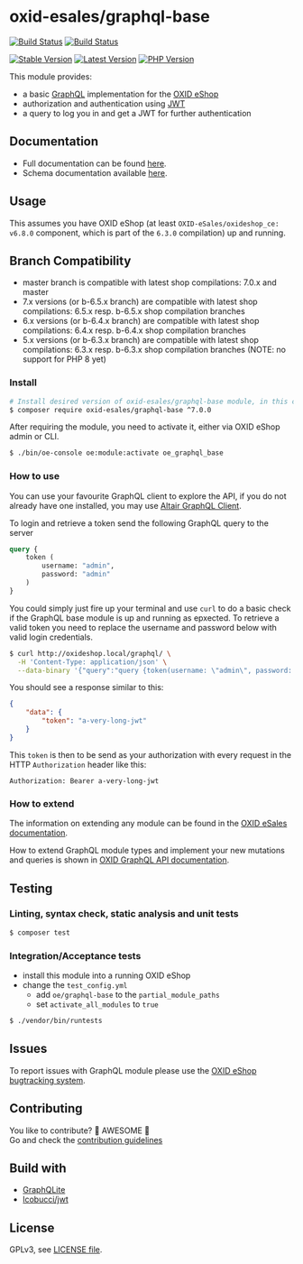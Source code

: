 # oxid-esales/graphql-base

[![Build Status](https://img.shields.io/github/workflow/status/OXID-eSales/graphql-base-module/CI?logo=github-actions&style=for-the-badge)](https://github.com/OXID-eSales/graphql-base-module/actions)
[![Build
Status](https://img.shields.io/sonar/quality_gate/OXID-eSales_graphql-base-module?server=https%3A%2F%2Fsonarcloud.io&style=for-the-badge&logo=sonarcloud)](https://sonarcloud.io/dashboard?id=OXID-eSales_graphql-base-module)

[![Stable Version](https://img.shields.io/packagist/v/OXID-eSales/graphql-base?style=for-the-badge&logo=composer&label=stable)](https://packagist.org/packages/oxid-esales/graphql-base)
[![Latest Version](https://img.shields.io/packagist/v/OXID-eSales/graphql-base?style=for-the-badge&logo=composer&label=latest&include_prereleases&color=orange)](https://packagist.org/packages/oxid-esales/graphql-base)
[![PHP Version](https://img.shields.io/packagist/php-v/oxid-esales/graphql-base?style=for-the-badge)](https://github.com/oxid-esales/graphql-base-module)

This module provides:
- a basic [GraphQL](https://www.graphql.org) implementation for the [OXID eShop](https://www.oxid-esales.com/)
- authorization and authentication using [JWT](https://jwt.io)
- a query to log you in and get a JWT for further authentication


## Documentation

* Full documentation can be found [here](https://docs.oxid-esales.com/interfaces/graphql/en/7.0/).
* Schema documentation available [here](https://oxid-esales.github.io/graphql-storefront-module).

## Usage

This assumes you have OXID eShop (at least `OXID-eSales/oxideshop_ce: v6.8.0` component, which is part of the `6.3.0` compilation) up and running.

## Branch Compatibility

* master branch is compatible with latest shop compilations: 7.0.x and master
* 7.x versions (or b-6.5.x branch) are compatible with latest shop compilations: 6.5.x resp. b-6.5.x shop compilation branches
* 6.x versions (or b-6.4.x branch) are compatible with latest shop compilations: 6.4.x resp. b-6.4.x shop compilation branches
* 5.x versions (or b-6.3.x branch) are compatible with latest shop compilations: 6.3.x resp. b-6.3.x shop compilation branches (NOTE: no support for PHP 8 yet)

### Install

```bash
# Install desired version of oxid-esales/graphql-base module, in this case - latest released 6.x version
$ composer require oxid-esales/graphql-base ^7.0.0
```

After requiring the module, you need to activate it, either via OXID eShop admin or CLI.

```bash
$ ./bin/oe-console oe:module:activate oe_graphql_base
```

### How to use

You can use your favourite GraphQL client to explore the API, if you do not
already have one installed, you may use [Altair GraphQL Client](https://altair.sirmuel.design/).

To login and retrieve a token send the following GraphQL query to the server

```graphql
query {
    token (
        username: "admin",
        password: "admin"
    )
}
```

You could simply just fire up your terminal and use `curl` to do a basic check
if the GraphQL base module is up and running as epxected. To retrieve a valid
token you need to replace the username and password below with valid login
credentials.

```bash
$ curl http://oxideshop.local/graphql/ \
  -H 'Content-Type: application/json' \
  --data-binary '{"query":"query {token(username: \"admin\", password: \"admin\")}"}'
```

You should see a response similar to this:

```json
{
    "data": {
        "token": "a-very-long-jwt"
    }
}
```

This `token` is then to be send as your authorization with every request in the
HTTP `Authorization` header like this:

```
Authorization: Bearer a-very-long-jwt
```

### How to extend

The information on extending any module can be found in the [OXID eSales documentation](https://docs.oxid-esales.com).

How to extend GraphQL module types and implement your new mutations and queries is shown in [OXID GraphQL API documentation](https://docs.oxid-esales.com/interfaces/graphql/en/7.0/tutorials/index.html).

## Testing

### Linting, syntax check, static analysis and unit tests

```bash
$ composer test
```

### Integration/Acceptance tests

- install this module into a running OXID eShop
- change the `test_config.yml`
  - add `oe/graphql-base` to the `partial_module_paths`
  - set `activate_all_modules` to `true`

```bash
$ ./vendor/bin/runtests
```

## Issues

To report issues with GraphQL module please use the [OXID eShop bugtracking system](https://bugs.oxid-esales.com/).

## Contributing

You like to contribute? 🙌 AWESOME 🙌\
Go and check the [contribution guidelines](CONTRIBUTING.md)

## Build with

- [GraphQLite](https://graphqlite.thecodingmachine.io/)
- [lcobucci/jwt](https://github.com/lcobucci/jwt)

## License

GPLv3, see [LICENSE file](LICENSE).
